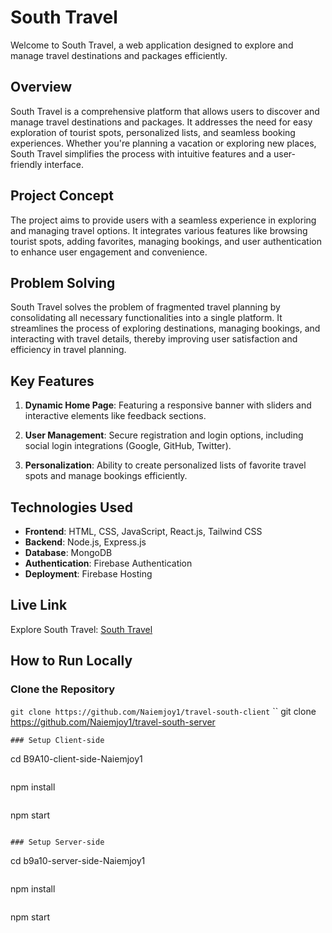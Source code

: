 # South Travel

Welcome to South Travel, a web application designed to explore and manage travel destinations and packages efficiently.

## Overview

South Travel is a comprehensive platform that allows users to discover and manage travel destinations and packages. It addresses the need for easy exploration of tourist spots, personalized lists, and seamless booking experiences. Whether you're planning a vacation or exploring new places, South Travel simplifies the process with intuitive features and a user-friendly interface.

## Project Concept

The project aims to provide users with a seamless experience in exploring and managing travel options. It integrates various features like browsing tourist spots, adding favorites, managing bookings, and user authentication to enhance user engagement and convenience.

## Problem Solving

South Travel solves the problem of fragmented travel planning by consolidating all necessary functionalities into a single platform. It streamlines the process of exploring destinations, managing bookings, and interacting with travel details, thereby improving user satisfaction and efficiency in travel planning.

## Key Features

1. **Dynamic Home Page**: Featuring a responsive banner with sliders and interactive elements like feedback sections.
   
2. **User Management**: Secure registration and login options, including social login integrations (Google, GitHub, Twitter).
   
3. **Personalization**: Ability to create personalized lists of favorite travel spots and manage bookings efficiently.

## Technologies Used

- **Frontend**: HTML, CSS, JavaScript, React.js, Tailwind CSS
- **Backend**: Node.js, Express.js
- **Database**: MongoDB
- **Authentication**: Firebase Authentication
- **Deployment**: Firebase Hosting

## Live Link

Explore South Travel: [South Travel](https://assignment10-mongodb.web.app/)

## How to Run Locally

### Clone the Repository

```git clone https://github.com/Naiemjoy1/travel-south-client```
``
git clone https://github.com/Naiemjoy1/travel-south-server
```
### Setup Client-side
```
cd B9A10-client-side-Naiemjoy1
```
```
npm install
```
```
npm start
```

### Setup Server-side
```
cd b9a10-server-side-Naiemjoy1
```
```
npm install
```
```
npm start
```
